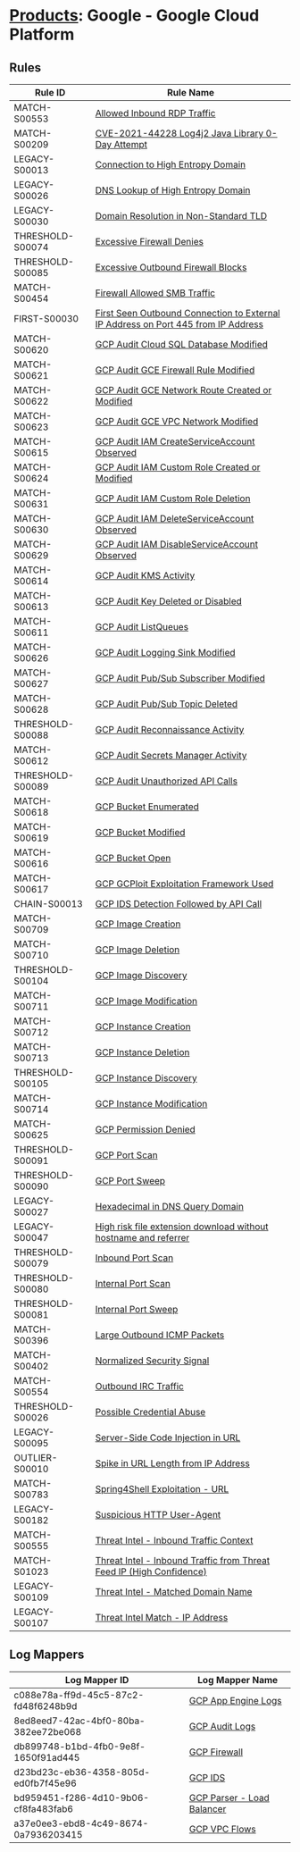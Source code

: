 # [Products](README.md): Google - Google Cloud Platform

## Rules

|Rule ID|Rule Name|
|----|----|
|MATCH-S00553|[Allowed Inbound RDP Traffic](../rules/MATCH-S00553.md)|
|MATCH-S00209|[CVE-2021-44228 Log4j2 Java Library 0-Day Attempt](../rules/MATCH-S00209.md)|
|LEGACY-S00013|[Connection to High Entropy Domain](../rules/LEGACY-S00013.md)|
|LEGACY-S00026|[DNS Lookup of High Entropy Domain](../rules/LEGACY-S00026.md)|
|LEGACY-S00030|[Domain Resolution in Non-Standard TLD](../rules/LEGACY-S00030.md)|
|THRESHOLD-S00074|[Excessive Firewall Denies](../rules/THRESHOLD-S00074.md)|
|THRESHOLD-S00085|[Excessive Outbound Firewall Blocks](../rules/THRESHOLD-S00085.md)|
|MATCH-S00454|[Firewall Allowed SMB Traffic](../rules/MATCH-S00454.md)|
|FIRST-S00030|[First Seen Outbound Connection to External IP Address on Port 445 from IP Address](../rules/FIRST-S00030.md)|
|MATCH-S00620|[GCP Audit Cloud SQL Database Modified](../rules/MATCH-S00620.md)|
|MATCH-S00621|[GCP Audit GCE Firewall Rule Modified](../rules/MATCH-S00621.md)|
|MATCH-S00622|[GCP Audit GCE Network Route Created or Modified](../rules/MATCH-S00622.md)|
|MATCH-S00623|[GCP Audit GCE VPC Network Modified](../rules/MATCH-S00623.md)|
|MATCH-S00615|[GCP Audit IAM CreateServiceAccount Observed](../rules/MATCH-S00615.md)|
|MATCH-S00624|[GCP Audit IAM Custom Role Created or Modified](../rules/MATCH-S00624.md)|
|MATCH-S00631|[GCP Audit IAM Custom Role Deletion](../rules/MATCH-S00631.md)|
|MATCH-S00630|[GCP Audit IAM DeleteServiceAccount Observed](../rules/MATCH-S00630.md)|
|MATCH-S00629|[GCP Audit IAM DisableServiceAccount Observed](../rules/MATCH-S00629.md)|
|MATCH-S00614|[GCP Audit KMS Activity](../rules/MATCH-S00614.md)|
|MATCH-S00613|[GCP Audit Key Deleted or Disabled](../rules/MATCH-S00613.md)|
|MATCH-S00611|[GCP Audit ListQueues](../rules/MATCH-S00611.md)|
|MATCH-S00626|[GCP Audit Logging Sink Modified](../rules/MATCH-S00626.md)|
|MATCH-S00627|[GCP Audit Pub/Sub Subscriber Modified](../rules/MATCH-S00627.md)|
|MATCH-S00628|[GCP Audit Pub/Sub Topic Deleted](../rules/MATCH-S00628.md)|
|THRESHOLD-S00088|[GCP Audit Reconnaissance Activity](../rules/THRESHOLD-S00088.md)|
|MATCH-S00612|[GCP Audit Secrets Manager Activity](../rules/MATCH-S00612.md)|
|THRESHOLD-S00089|[GCP Audit Unauthorized API Calls](../rules/THRESHOLD-S00089.md)|
|MATCH-S00618|[GCP Bucket Enumerated](../rules/MATCH-S00618.md)|
|MATCH-S00619|[GCP Bucket Modified](../rules/MATCH-S00619.md)|
|MATCH-S00616|[GCP Bucket Open](../rules/MATCH-S00616.md)|
|MATCH-S00617|[GCP GCPloit Exploitation Framework Used](../rules/MATCH-S00617.md)|
|CHAIN-S00013|[GCP IDS Detection Followed by API Call](../rules/CHAIN-S00013.md)|
|MATCH-S00709|[GCP Image Creation](../rules/MATCH-S00709.md)|
|MATCH-S00710|[GCP Image Deletion](../rules/MATCH-S00710.md)|
|THRESHOLD-S00104|[GCP Image Discovery](../rules/THRESHOLD-S00104.md)|
|MATCH-S00711|[GCP Image Modification](../rules/MATCH-S00711.md)|
|MATCH-S00712|[GCP Instance Creation](../rules/MATCH-S00712.md)|
|MATCH-S00713|[GCP Instance Deletion](../rules/MATCH-S00713.md)|
|THRESHOLD-S00105|[GCP Instance Discovery](../rules/THRESHOLD-S00105.md)|
|MATCH-S00714|[GCP Instance Modification](../rules/MATCH-S00714.md)|
|MATCH-S00625|[GCP Permission Denied](../rules/MATCH-S00625.md)|
|THRESHOLD-S00091|[GCP Port Scan](../rules/THRESHOLD-S00091.md)|
|THRESHOLD-S00090|[GCP Port Sweep](../rules/THRESHOLD-S00090.md)|
|LEGACY-S00027|[Hexadecimal in DNS Query Domain](../rules/LEGACY-S00027.md)|
|LEGACY-S00047|[High risk file extension download without hostname and referrer](../rules/LEGACY-S00047.md)|
|THRESHOLD-S00079|[Inbound Port Scan](../rules/THRESHOLD-S00079.md)|
|THRESHOLD-S00080|[Internal Port Scan](../rules/THRESHOLD-S00080.md)|
|THRESHOLD-S00081|[Internal Port Sweep](../rules/THRESHOLD-S00081.md)|
|MATCH-S00396|[Large Outbound ICMP Packets](../rules/MATCH-S00396.md)|
|MATCH-S00402|[Normalized Security Signal](../rules/MATCH-S00402.md)|
|MATCH-S00554|[Outbound IRC Traffic](../rules/MATCH-S00554.md)|
|THRESHOLD-S00026|[Possible Credential Abuse](../rules/THRESHOLD-S00026.md)|
|LEGACY-S00095|[Server-Side Code Injection in URL](../rules/LEGACY-S00095.md)|
|OUTLIER-S00010|[Spike in URL Length from IP Address](../rules/OUTLIER-S00010.md)|
|MATCH-S00783|[Spring4Shell Exploitation - URL](../rules/MATCH-S00783.md)|
|LEGACY-S00182|[Suspicious HTTP User-Agent](../rules/LEGACY-S00182.md)|
|MATCH-S00555|[Threat Intel - Inbound Traffic Context](../rules/MATCH-S00555.md)|
|MATCH-S01023|[Threat Intel - Inbound Traffic from Threat Feed IP (High Confidence)](../rules/MATCH-S01023.md)|
|LEGACY-S00109|[Threat Intel - Matched Domain Name](../rules/LEGACY-S00109.md)|
|LEGACY-S00107|[Threat Intel Match - IP Address](../rules/LEGACY-S00107.md)|


## Log Mappers

|Log Mapper ID|Log Mapper Name|
|----|----|
|c088e78a-ff9d-45c5-87c2-fd48f6248b9d|[GCP App Engine Logs](../mappings/c088e78a-ff9d-45c5-87c2-fd48f6248b9d.md)|
|8ed8eed7-42ac-4bf0-80ba-382ee72be068|[GCP Audit Logs](../mappings/8ed8eed7-42ac-4bf0-80ba-382ee72be068.md)|
|db899748-b1bd-4fb0-9e8f-1650f91ad445|[GCP Firewall](../mappings/db899748-b1bd-4fb0-9e8f-1650f91ad445.md)|
|d23bd23c-eb36-4358-805d-ed0fb7f45e96|[GCP IDS](../mappings/d23bd23c-eb36-4358-805d-ed0fb7f45e96.md)|
|bd959451-f286-4d10-9b06-cf8fa483fab6|[GCP Parser - Load Balancer](../mappings/bd959451-f286-4d10-9b06-cf8fa483fab6.md)|
|a37e0ee3-ebd8-4c49-8674-0a7936203415|[GCP VPC Flows](../mappings/a37e0ee3-ebd8-4c49-8674-0a7936203415.md)|


